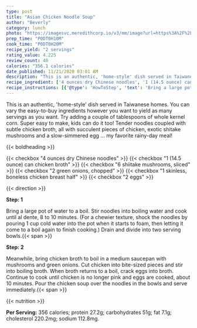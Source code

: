 ```yaml
---
type: post
title: "Asian Chicken Noodle Soup"
author: "Beverly"
category: lunch
photo: "https://imagesvc.meredithcorp.io/v3/mm/image?url=https%3A%2F%2Fimages.media-allrecipes.com%2Fuserphotos%2F334142.jpg"
prep_time: "P0DT0H10M"
cook_time: "P0DT0H20M"
recipe_yield: "2 servings"
rating_value: 4.225
review_count: 40
calories: "356.1 calories"
date_published: 11/21/2020 03:01 AM
description: "This is an authentic, 'home-style' dish served in Taiwanese homes. You can vary the easy-to-buy ingredients however you want to yield as many servings as you want. Try adding a couple of tablespoons of whole kernel corn.  Super easy to make, kids can do it too! Tender noodles coupled with subtle chicken broth, all with succulent pieces of chicken, exotic shitake mushrooms and a slow-simmered egg ... my favorite rainy-day meal!"
recipe_ingredient: ['4 ounces dry Chinese noodles', '1 (14.5 ounce) can chicken broth', '6 shiitake mushrooms, sliced', '2 green onions, chopped', '1 skinless, boneless chicken breast half', '2 eggs']
recipe_instructions: [{'@type': 'HowToStep', 'text': 'Bring a large pot of water to a boil.  Stir noodles into boiling water and cook until al dente, 8 to 10 minutes.  (For a chewier texture, shock the noodles by pouring 1 cup cold water into the pot when it starts to foam, then letting it come to a boil again to finish cooking.)  Drain and divide into two serving bowls.\n'}, {'@type': 'HowToStep', 'text': 'Meanwhile, bring chicken broth to boil in a medium saucepan with mushrooms and green onions.  Cut chicken into bite-sized pieces and stir into boiling broth.  When broth returns to a boil, crack eggs into broth.  Continue to cook until chicken is no longer pink and eggs are cooked, about 10 minutes.  Pour the chicken soup over the noodles in the bowls and serve immediately.\n'}]
---
```


This is an authentic, 'home-style' dish served in Taiwanese homes. You can vary the easy-to-buy ingredients however you want to yield as many servings as you want. Try adding a couple of tablespoons of whole kernel corn.  Super easy to make, kids can do it too! Tender noodles coupled with subtle chicken broth, all with succulent pieces of chicken, exotic shitake mushrooms and a slow-simmered egg ... my favorite rainy-day meal! 

{{< boldheading >}}

{{< checkbox "4 ounces dry Chinese noodles" >}}
{{< checkbox "1 (14.5 ounce) can chicken broth" >}}
{{< checkbox "6  shiitake mushrooms, sliced" >}}
{{< checkbox "2  green onions, chopped" >}}
{{< checkbox "1  skinless, boneless chicken breast half" >}}
{{< checkbox "2  eggs" >}}


{{< direction >}}

**Step: 1**

Bring a large pot of water to a boil.  Stir noodles into boiling water and cook until al dente, 8 to 10 minutes.  (For a chewier texture, shock the noodles by pouring 1 cup cold water into the pot when it starts to foam, then letting it come to a boil again to finish cooking.)  Drain and divide into two serving bowls.{{< span >}}

**Step: 2**

Meanwhile, bring chicken broth to boil in a medium saucepan with mushrooms and green onions.  Cut chicken into bite-sized pieces and stir into boiling broth.  When broth returns to a boil, crack eggs into broth.  Continue to cook until chicken is no longer pink and eggs are cooked, about 10 minutes.  Pour the chicken soup over the noodles in the bowls and serve immediately.{{< span >}}

{{< nutrition >}}

**Per Serving:** 356 calories; protein 27.2g; carbohydrates 51g; fat 7.1g; cholesterol 220.2mg; sodium 112.8mg.